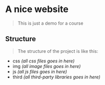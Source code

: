 # A nice website
> This is just a demo for a course

## Structure
> The structure of the project is like this:

* css _(all css files goes in here)_
* img _(all image files goes in here)_
* js _(all js files goes in here)_
* third _(all third-party libraries goes in here)_